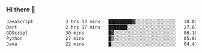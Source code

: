 ### Hi there 👋

<!--START_SECTION:waka-->

```txt
JavaScript            3 hrs 13 mins   █████████▓░░░░░░░░░░░░░░░   38.85 %
Dart                  2 hrs 17 mins   ███████░░░░░░░░░░░░░░░░░░   27.63 %
GDScript              30 mins         █▓░░░░░░░░░░░░░░░░░░░░░░░   06.18 %
Python                27 mins         █▒░░░░░░░░░░░░░░░░░░░░░░░   05.60 %
Java                  22 mins         █░░░░░░░░░░░░░░░░░░░░░░░░   04.47 %
```

<!--END_SECTION:waka-->


<!--
**AnkelMauCastillo/AnkelMauCastillo** is a ✨ _special_ ✨ repository because its `README.md` (this file) appears on your GitHub profile.

Here are some ideas to get you started:

- 🔭 I’m currently working on ...
- 🌱 I’m currently learning ...
- 👯 I’m looking to collaborate on ...
- 🤔 I’m looking for help with ...
- 💬 Ask me about ...
- 📫 How to reach me: ...
- 😄 Pronouns: ...
- ⚡ Fun fact: ...
-->
